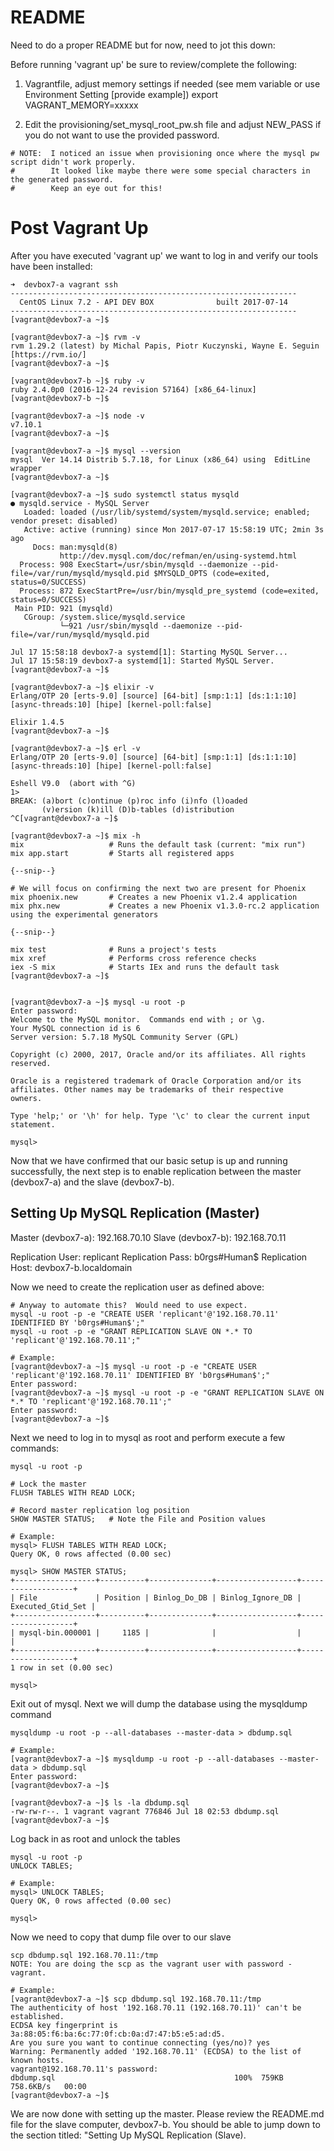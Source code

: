 # README

Need to do a proper README but for now, need to jot this down:


Before running 'vagrant up' be sure to review/complete the following:

1.  Vagrantfile, adjust memory settings if needed (see mem variable or use Environment Setting [provide example])  export VAGRANT_MEMORY=xxxxx

2.  Edit the provisioning/set_mysql_root_pw.sh file and adjust NEW_PASS if you do not want to use the provided password.



```
# NOTE:  I noticed an issue when provisioning once where the mysql pw script didn't work properly.
#        It looked like maybe there were some special characters in the generated password.
#        Keep an eye out for this!
```


# Post Vagrant Up

After you have executed 'vagrant up' we want to log in and verify our tools have
been installed:

```
➜  devbox7-a vagrant ssh
----------------------------------------------------------------
  CentOS Linux 7.2 - API DEV BOX              built 2017-07-14
----------------------------------------------------------------
[vagrant@devbox7-a ~]$ 

[vagrant@devbox7-a ~]$ rvm -v
rvm 1.29.2 (latest) by Michal Papis, Piotr Kuczynski, Wayne E. Seguin [https://rvm.io/]
[vagrant@devbox7-a ~]$

[vagrant@devbox7-b ~]$ ruby -v
ruby 2.4.0p0 (2016-12-24 revision 57164) [x86_64-linux]
[vagrant@devbox7-b ~]$

[vagrant@devbox7-a ~]$ node -v
v7.10.1
[vagrant@devbox7-a ~]$

[vagrant@devbox7-a ~]$ mysql --version
mysql  Ver 14.14 Distrib 5.7.18, for Linux (x86_64) using  EditLine wrapper
[vagrant@devbox7-a ~]$

[vagrant@devbox7-a ~]$ sudo systemctl status mysqld
● mysqld.service - MySQL Server
   Loaded: loaded (/usr/lib/systemd/system/mysqld.service; enabled; vendor preset: disabled)
   Active: active (running) since Mon 2017-07-17 15:58:19 UTC; 2min 3s ago
     Docs: man:mysqld(8)
           http://dev.mysql.com/doc/refman/en/using-systemd.html
  Process: 908 ExecStart=/usr/sbin/mysqld --daemonize --pid-file=/var/run/mysqld/mysqld.pid $MYSQLD_OPTS (code=exited, status=0/SUCCESS)
  Process: 872 ExecStartPre=/usr/bin/mysqld_pre_systemd (code=exited, status=0/SUCCESS)
 Main PID: 921 (mysqld)
   CGroup: /system.slice/mysqld.service
           └─921 /usr/sbin/mysqld --daemonize --pid-file=/var/run/mysqld/mysqld.pid

Jul 17 15:58:18 devbox7-a systemd[1]: Starting MySQL Server...
Jul 17 15:58:19 devbox7-a systemd[1]: Started MySQL Server.
[vagrant@devbox7-a ~]$

[vagrant@devbox7-a ~]$ elixir -v
Erlang/OTP 20 [erts-9.0] [source] [64-bit] [smp:1:1] [ds:1:1:10] [async-threads:10] [hipe] [kernel-poll:false]

Elixir 1.4.5
[vagrant@devbox7-a ~]$ 

[vagrant@devbox7-a ~]$ erl -v
Erlang/OTP 20 [erts-9.0] [source] [64-bit] [smp:1:1] [ds:1:1:10] [async-threads:10] [hipe] [kernel-poll:false]

Eshell V9.0  (abort with ^G)
1>
BREAK: (a)bort (c)ontinue (p)roc info (i)nfo (l)oaded
       (v)ersion (k)ill (D)b-tables (d)istribution
^C[vagrant@devbox7-a ~]$ 

[vagrant@devbox7-a ~]$ mix -h
mix                   # Runs the default task (current: "mix run")
mix app.start         # Starts all registered apps

{--snip--}

# We will focus on confirming the next two are present for Phoenix
mix phoenix.new       # Creates a new Phoenix v1.2.4 application
mix phx.new           # Creates a new Phoenix v1.3.0-rc.2 application using the experimental generators

{--snip--}

mix test              # Runs a project's tests
mix xref              # Performs cross reference checks
iex -S mix            # Starts IEx and runs the default task
[vagrant@devbox7-a ~]$ 


[vagrant@devbox7-a ~]$ mysql -u root -p
Enter password:
Welcome to the MySQL monitor.  Commands end with ; or \g.
Your MySQL connection id is 6
Server version: 5.7.18 MySQL Community Server (GPL)

Copyright (c) 2000, 2017, Oracle and/or its affiliates. All rights reserved.

Oracle is a registered trademark of Oracle Corporation and/or its
affiliates. Other names may be trademarks of their respective
owners.

Type 'help;' or '\h' for help. Type '\c' to clear the current input statement.

mysql>
```

Now that we have confirmed that our basic setup is up and running successfully,
the next step is to enable replication between the master (devbox7-a) and the
slave (devbox7-b).


## Setting Up MySQL Replication (Master)

Master (devbox7-a): 192.168.70.10
Slave  (devbox7-b): 192.168.70.11

Replication User:   replicant 
Replication Pass:   b0rgs#Human$
Replication Host:   devbox7-b.localdomain 


Now we need to create the replication user as defined above:

```
# Anyway to automate this?  Would need to use expect.
mysql -u root -p -e "CREATE USER 'replicant'@'192.168.70.11' IDENTIFIED BY 'b0rgs#Human$';"
mysql -u root -p -e "GRANT REPLICATION SLAVE ON *.* TO 'replicant'@'192.168.70.11';"

# Example:
[vagrant@devbox7-a ~]$ mysql -u root -p -e "CREATE USER 'replicant'@'192.168.70.11' IDENTIFIED BY 'b0rgs#Human$';"
Enter password:
[vagrant@devbox7-a ~]$ mysql -u root -p -e "GRANT REPLICATION SLAVE ON *.* TO 'replicant'@'192.168.70.11';"
Enter password:
[vagrant@devbox7-a ~]$

```


Next we need to log in to mysql as root and perform execute a few commands:


```
mysql -u root -p

# Lock the master
FLUSH TABLES WITH READ LOCK;

# Record master replication log position
SHOW MASTER STATUS;   # Note the File and Position values

# Example:
mysql> FLUSH TABLES WITH READ LOCK;
Query OK, 0 rows affected (0.00 sec)

mysql> SHOW MASTER STATUS;
+------------------+----------+--------------+------------------+-------------------+
| File             | Position | Binlog_Do_DB | Binlog_Ignore_DB | Executed_Gtid_Set |
+------------------+----------+--------------+------------------+-------------------+
| mysql-bin.000001 |     1185 |              |                  |                   |
+------------------+----------+--------------+------------------+-------------------+
1 row in set (0.00 sec)

mysql>
```


Exit out of mysql.  Next we will dump the database using the mysqldump command


```
mysqldump -u root -p --all-databases --master-data > dbdump.sql

# Example:
[vagrant@devbox7-a ~]$ mysqldump -u root -p --all-databases --master-data > dbdump.sql
Enter password:
[vagrant@devbox7-a ~]$

[vagrant@devbox7-a ~]$ ls -la dbdump.sql
-rw-rw-r--. 1 vagrant vagrant 776846 Jul 18 02:53 dbdump.sql
[vagrant@devbox7-a ~]$
```


Log back in as root and unlock the tables


```
mysql -u root -p
UNLOCK TABLES;

# Example:
mysql> UNLOCK TABLES;
Query OK, 0 rows affected (0.00 sec)

mysql>
```


Now we need to copy that dump file over to our slave


```
scp dbdump.sql 192.168.70.11:/tmp
NOTE: You are doing the scp as the vagrant user with password - vagrant.

# Example:
[vagrant@devbox7-a ~]$ scp dbdump.sql 192.168.70.11:/tmp
The authenticity of host '192.168.70.11 (192.168.70.11)' can't be established.
ECDSA key fingerprint is 3a:88:05:f6:ba:6c:77:0f:cb:0a:d7:47:b5:e5:ad:d5.
Are you sure you want to continue connecting (yes/no)? yes
Warning: Permanently added '192.168.70.11' (ECDSA) to the list of known hosts.
vagrant@192.168.70.11's password:
dbdump.sql                                        100%  759KB 758.6KB/s   00:00
[vagrant@devbox7-a ~]$
```


We are now done with setting up the master.  Please review the README.md file for
the slave computer, devbox7-b.  You should be able to jump down to the section
titled:  "Setting Up MySQL Replication (Slave).


